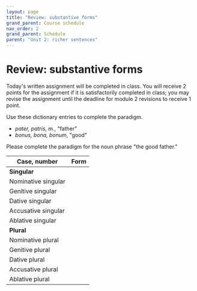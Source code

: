 ```yaml
---
layout: page
title: "Review: substantive forms"
grand_parent: Course schedule
nav_order: 2
grand_parent: Schedule
parent: "Unit 2: richer sentences"
---
```



# Review: substantive forms

Today's written assignment will be completed in class.  You will receive 2 points for the assignment if it is satisfactorily completed in class; you may revise the assignment until the deadline for module 2 revisions to receive 1 point.

Use these dictionary entries to complete the paradigm.

- *pater, patris*, m., "father"
- *bonus, bona, bonum*, "good"

Please complete the paradigm for the noun phrase "the good father."

| Case, number | Form |
| --- | --- |
| **Singular** ||
| Nominative singular | |
| Genitive singular | |
| Dative singular | |
| Accusative singular | |
| Ablative singular | |
| **Plural** ||
| Nominative plural | |
| Genitive plural | |
| Dative plural | |
| Accusative plural | |
| Ablative plural | |